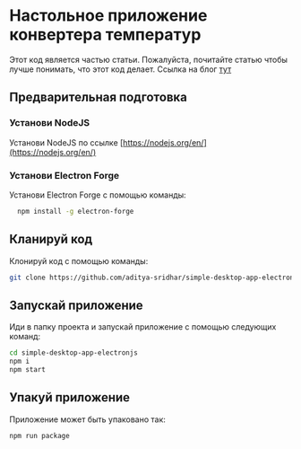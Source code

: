 # Настольное приложение конвертера температур

Этот код является частью статьи. Пожалуйста, почитайте статью чтобы лучше понимать, что этот код делает. 
Ссылка на блог [тут](https://medium.com/@ABatickaya/desktop-app-5b9f008966cd)

## Предварительная подготовка

### Установи NodeJS

Установи NodeJS по ссылке [https://nodejs.org/en/](https://nodejs.org/en/)

### Установи Electron Forge

Установи Electron Forge с помощью команды:

```bash
  npm install -g electron-forge
```

## Кланируй код

Клонируй код с помощью команды:

```bash
git clone https://github.com/aditya-sridhar/simple-desktop-app-electronjs.git
```

## Запускай приложение

Иди в папку проекта и запускай приложение с помощью следующих команд:

```bash
cd simple-desktop-app-electronjs
npm i
npm start
```

## Упакуй приложение

Приложение может быть упаковано так:

```bash
npm run package
```
